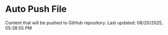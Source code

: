 # Auto Push File

Content that will be pushed to GitHub repository.
Last updated: 08/20/2025, 05:38:55 PM